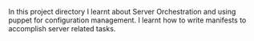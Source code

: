 In this project directory I learnt about Server Orchestration and using puppet for configuration management.
I learnt how to write manifests to accomplish server related tasks.